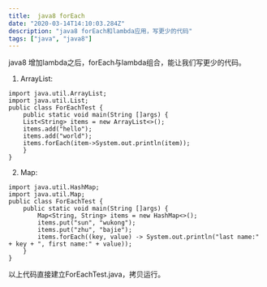 ```yaml
---
title:  java8 forEach 
date: "2020-03-14T14:10:03.284Z"
description: "java8 forEach和lambda应用，写更少的代码"
tags: ["java", "java8"]
---
```


java8 增加lambda之后，forEach与lambda组合，能让我们写更少的代码。  

1. ArrayList:  

```
import java.util.ArrayList;
import java.util.List;  
public class ForEachTest {
    public static void main(String []args) {
    List<String> items = new ArrayList<>();
    items.add("hello");
    items.add("world");
    items.forEach(item->System.out.println(item));
    }
}
```

2. Map:  
```
import java.util.HashMap;  
import java.util.Map;
public class ForEachTest {
    public static void main(String []args) {
        Map<String, String> items = new HashMap<>();
        items.put("sun", "wukong");
        items.put("zhu", "bajie");
        items.forEach((key, value) -> System.out.println("last name:" + key + ", first name:" + value));  
    }
}
```
以上代码直接建立ForEachTest.java，拷贝运行。
